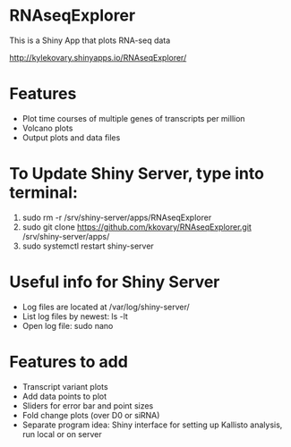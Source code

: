 # RNAseqExplorer

This is a Shiny App that plots RNA-seq data

http://kylekovary.shinyapps.io/RNAseqExplorer/

# Features
- Plot time courses of multiple genes of transcripts per million
- Volcano plots
- Output plots and data files

# To Update Shiny Server, type into terminal:
1) sudo rm -r /srv/shiny-server/apps/RNAseqExplorer
2) sudo git clone https://github.com/kkovary/RNAseqExplorer.git /srv/shiny-server/apps/
3) sudo systemctl restart shiny-server

# Useful info for Shiny Server
- Log files are located at /var/log/shiny-server/
- List log files by newest: ls -lt
- Open log file: sudo nano

# Features to add
- Transcript variant plots
- Add data points to plot
- Sliders for error bar and point sizes
- Fold change plots (over D0 or siRNA)
- Separate program idea: Shiny interface for setting up Kallisto analysis, run local or on server

